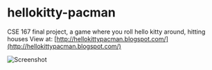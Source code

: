 # hellokitty-pacman
CSE 167 final project, a game where you roll hello kitty around, hitting houses
View at: [http://hellokittypacman.blogspot.com/](http://hellokittypacman.blogspot.com/)

![Screenshot](http://i214.photobucket.com/albums/cc208/_-Wind-_/School/hellokitty.png)
